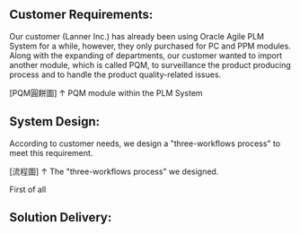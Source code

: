 ## Customer Requirements:

Our customer (Lanner Inc.) has already been using Oracle Agile PLM System for a while, however, they only purchased for PC and PPM modules. Along with the expanding of departments, our customer wanted to import another module, which is called PQM, to surveillance the product producing process and to handle the product quality-related issues.

[PQM圓餅圖]
↑ PQM module within the PLM System


## System Design:

According to customer needs, we design a "three-workflows process" to meet this requirement.

[流程圖]
↑ The "three-workflows process" we designed.

First of all 


## Solution Delivery:

